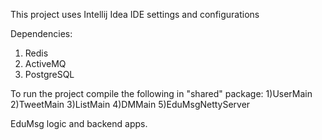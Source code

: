 This project uses Intellij Idea IDE settings and configurations

Dependencies:
1) Redis
2) ActiveMQ
3) PostgreSQL

To run the project compile the following in "shared" package:
1)UserMain
2)TweetMain
3)ListMain
4)DMMain
5)EduMsgNettyServer


EduMsg logic and backend apps.

